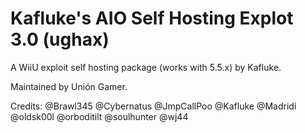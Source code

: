 # Kafluke's AIO Self Hosting Explot 3.0 (ughax)
A WiiU exploit self hosting package (works with 5.5.x) by Kafluke.

Maintained by Unión Gamer.

Credits:
@Brawl345
@Cybernatus
@JmpCallPoo
@Kafluke
@Madridi
@oldsk00l
@orboditilt
@soulhunter
@wj44
